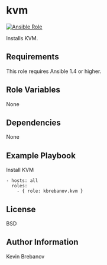 kvm
===

[![Ansible Role](https://img.shields.io/ansible/role/3299.svg)](https://galaxy.ansible.com/list#/roles/3299)

Installs KVM.

Requirements
------------

This role requires Ansible 1.4 or higher.

Role Variables
--------------

None

Dependencies
------------

None

Example Playbook
----------------

Install KVM
```
- hosts: all
  roles:
    - { role: kbrebanov.kvm }
```

License
-------

BSD

Author Information
------------------

Kevin Brebanov
